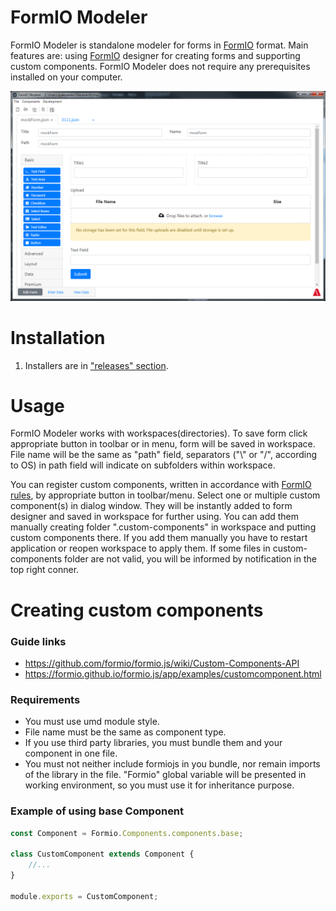 # FormIO Modeler

FormIO Modeler is standalone modeler for forms in [FormIO](https://www.form.io/) format. Main features are: using [FormIO](https://www.form.io/) designer for creating forms and supporting custom components. FormIO Modeler does not require any prerequisites installed on your computer.

![FormioBuilderPreview](./FormioBuilderPreview.png)

# Installation

1) Installers are in ["releases" section](https://github.com/Artezio/FormIO-editor/releases).

# Usage

FormIO Modeler works with workspaces(directories). To save form click appropriate button in toolbar or in menu, form will be saved in workspace. File name will be the same as "path" field, separators ("\\" or "/", according to OS) in path field will indicate on subfolders within workspace.

You can register custom components, written in accordance with [FormIO rules](https://github.com/formio/formio.js/wiki/Custom-Components-API), by appropriate button in toolbar/menu. Select one or multiple custom component(s) in dialog window. They will be instantly added to form designer and saved in workspace for further using. You can add them manually creating folder ".custom-components" in workspace and putting custom components there. If you add them manually you have to restart application or reopen workspace to apply them. If some files in custom-components folder are not valid, you will be informed by notification in the top right conner.

# Creating custom components

### Guide links

* https://github.com/formio/formio.js/wiki/Custom-Components-API
* https://formio.github.io/formio.js/app/examples/customcomponent.html

### Requirements

* You must use umd module style.
* File name must be the same as component type.
* If you use third party libraries, you must bundle them and your component in one file.
* You must not neither include formiojs in you bundle, nor remain imports of the library in the file. "Formio" global variable will be presented in working environment, so you must use it for inheritance purpose.

### Example of using base Component
```js
const Component = Formio.Components.components.base;

class CustomComponent extends Component {
    //...
}

module.exports = CustomComponent;
```